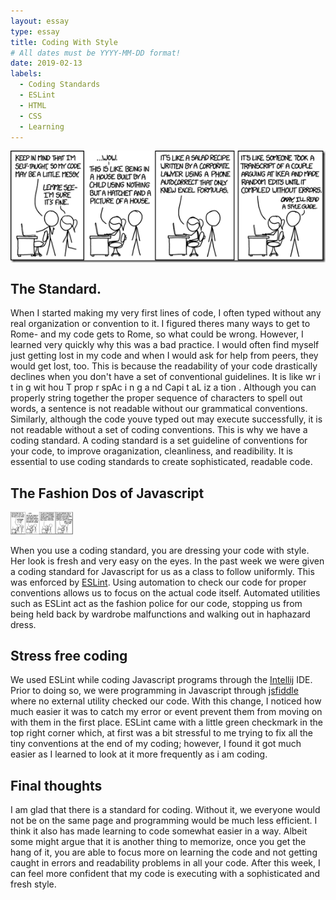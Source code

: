 ```yaml
---
layout: essay
type: essay
title: Coding With Style
# All dates must be YYYY-MM-DD format!
date: 2019-02-13
labels:
  - Coding Standards 
  - ESLint
  - HTML
  - CSS
  - Learning
---
```


<img align="center" src="../images/code_quality_comic.png">

## The Standard.
When I started making my very first lines of code, I often typed without any real organization or convention to it. I figured theres many ways to get to Rome- and my code gets to Rome, so what could be wrong. However, I learned very quickly why this was a bad practice. I would often find myself just getting lost in my code and when I would ask for help from peers, they would get lost, too. This is because the readability of your code drastically declines when you don't have a set of conventional guidelines. It is like wr i t in g wit hou T prop r spAc i n g a nd Capi t aL iz a tion . Although you can properly string together the proper sequence of characters to spell out words, a sentence is not readable without our grammatical conventions. Similarly, although the code youve typed out may execute successfully, it is not readable without a set of coding conventions. This is why we have a coding standard. A coding standard is a set guideline of conventions for your code, to improve oraganization, cleanliness, and readibility. It is essential to use coding standards to create sophisticated, readable code.

## The Fashion Dos of Javascript
<img float="right" width=100px src="../images/code_quality_comic.png">

When you use a coding standard, you are dressing your code with style. Her look is fresh and very easy on the eyes. In the past week we were given a coding standard for Javascript for us as a class to follow uniformly. This was enforced by <a href="https://eslint.org/">ESLint</a>. Using automation to check our code for proper conventions allows us to focus on the actual code itself. Automated utilities such as ESLint act as the fashion police for our code, stopping us from being held back by wardrobe malfunctions and walking out in haphazard dress.

## Stress free coding
We used ESLint while coding Javascript programs through the <a href="https://www.jetbrains.com/idea/">Intellij</a> IDE. Prior to doing so, we were programming in Javascript through <a href="https://jsfiddle.net/">jsfiddle</a> where no external utility checked our code. With this change, I noticed how much easier it was to catch my error or event prevent them from moving on with them in the first place. ESLint came with a little green checkmark in the top right corner which, at first was a bit stressful to me trying to fix all the tiny conventions at the end of my coding; however, I found it got much easier as I learned to look at it more frequently as i am coding.

## Final thoughts
I am glad that there is a standard for coding. Without it, we everyone would not be on the same page and programming would be much less efficient. I think it also has made learning to code somewhat easier in a way. Albeit some might argue that it is another thing to memorize, once you get the hang of it, you are able to focus more on learning the code and not getting caught in errors and readability problems in all your code. After this week, I can feel more confident that my code is executing with a sophisticated and fresh style.
